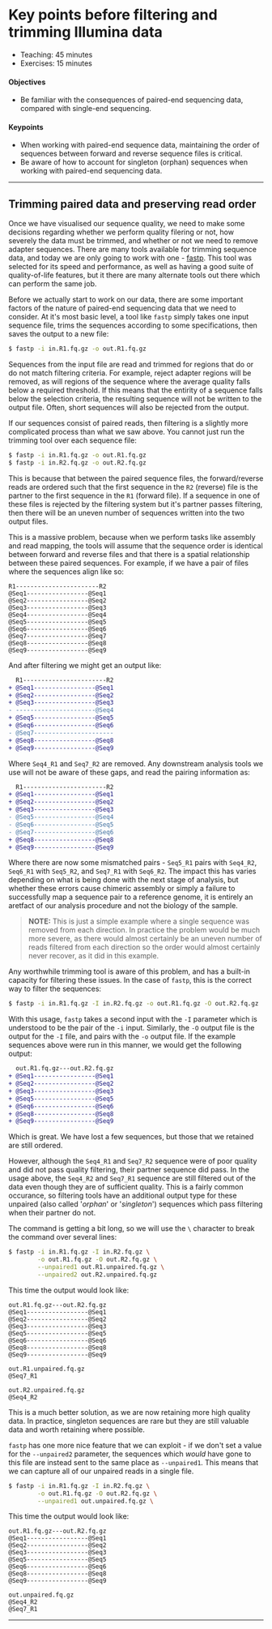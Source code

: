 # Key points before filtering and trimming Illumina data

* Teaching: 45 minutes
* Exercises: 15 minutes

#### Objectives

* Be familiar with the consequences of paired-end sequencing data, compared with single-end sequencing.

#### Keypoints

* When working with paired-end sequence data, maintaining the order of sequences between forward and reverse sequence files is critical.
* Be aware of how to account for singleton (orphan) sequences when working with paired-end sequencing data.

---

## Trimming paired data and preserving read order

Once we have visualised our sequence quality, we need to make some decisions regarding whether we perform quality filering or not, how severely the data must be trimmed, and whether or not we need to remove adapter sequences. There are many tools available for trimming sequence data, and today we are only going to work with one - [fastp](https://github.com/OpenGene/fastp). This tool was selected for its speed and performance, as well as having a good suite of quality-of-life features, but it there are many alternate tools out there which can perform the same job.

Before we actually start to work on our data, there are some important factors of the nature of paired-end sequencing data that we need to consider. At it's most basic level, a tool like `fastp` simply takes one input sequence file, trims the sequences according to some specifications, then saves the output to a new file:

```bash
$ fastp -i in.R1.fq.gz -o out.R1.fq.gz
```

Sequences from the input file are read and trimmed for regions that do or do not match filtering criteria. For example, reject adapter regions will be removed, as will regions of the sequence where the average quality falls below a required threshold. If this means that the entirity of a sequence falls below the selection criteria, the resulting sequence will not be written to the output file. Often, short sequences will also be rejected from the output.

If our sequences consist of paired reads, then filtering is a slightly more complicated process than what we saw above. You cannot just run the trimming tool over each sequence file:

```bash
$ fastp -i in.R1.fq.gz -o out.R1.fq.gz
$ fastp -i in.R2.fq.gz -o out.R2.fq.gz
```

This is because that between the paired sequence files, the forward/reverse reads are ordered such that the first sequence in the `R2` (reverse) file is the partner to the first sequence in the `R1` (forward file). If a sequence in one of these files is rejected by the filtering system but it's partner passes filtering, then there will be an uneven number of sequences written into the two output files.

This is a massive problem, because when we perform tasks like assembly and read mapping, the tools will assume that the sequence order is identical between forward and reverse files and that there is a spatial relationship between these paired sequences. For example, if we have a pair of files where the sequences align like so:

```
R1-----------------------R2
@Seq1-----------------@Seq1
@Seq2-----------------@Seq2
@Seq3-----------------@Seq3
@Seq4-----------------@Seq4
@Seq5-----------------@Seq5
@Seq6-----------------@Seq6
@Seq7-----------------@Seq7
@Seq8-----------------@Seq8
@Seq9-----------------@Seq9
```

And after filtering we might get an output like:

```diff
  R1-----------------------R2
+ @Seq1-----------------@Seq1
+ @Seq2-----------------@Seq2
+ @Seq3-----------------@Seq3
- ----------------------@Seq4
+ @Seq5-----------------@Seq5
+ @Seq6-----------------@Seq6
- @Seq7----------------------
+ @Seq8-----------------@Seq8
+ @Seq9-----------------@Seq9
```

Where `Seq4_R1` and `Seq7_R2` are removed. Any downstream analysis tools we use will not be aware of these gaps, and read the pairing information as:

```diff
  R1-----------------------R2
+ @Seq1-----------------@Seq1
+ @Seq2-----------------@Seq2
+ @Seq3-----------------@Seq3
- @Seq5-----------------@Seq4
- @Seq6-----------------@Seq5
- @Seq7-----------------@Seq6
+ @Seq8-----------------@Seq8
+ @Seq9-----------------@Seq9
```

Where there are now some mismatched pairs - `Seq5_R1` pairs with `Seq4_R2`, `Seq6_R1` with `Seq5_R2`, and `Seq7_R1` with `Seq6_R2`. The impact this has varies depending on what is being done with the next stage of analysis, but whether these errors cause chimeric assembly or simply a failure to successfully map a sequence pair to a reference genome, it is entirely an aretfact of our analysis procedure and not the biology of the sample.

>**NOTE:** This is just a simple example where a single sequence was removed from each direction. In practice the problem would be much more severe, as there would almost certainly be an uneven number of reads filtered from each direction so the order would almost certainly never recover, as it did in this example.

Any worthwhile trimming tool is aware of this problem, and has a built-in capacity for filtering these issues. In the case of `fastp`, this is the correct way to filter the sequences:

```bash
$ fastp -i in.R1.fq.gz -I in.R2.fq.gz -o out.R1.fq.gz -O out.R2.fq.gz
```

With this usage, `fastp` takes a second input with the `-I` parameter which is understood to be the pair of the `-i` input. Similarly, the `-O` output file is the output for the `-I` file, and pairs with the `-o` output file. If the example sequences above were run in this manner, we would get the following output:

```diff
  out.R1.fq.gz---out.R2.fq.gz
+ @Seq1-----------------@Seq1
+ @Seq2-----------------@Seq2
+ @Seq3-----------------@Seq3
+ @Seq5-----------------@Seq5
+ @Seq6-----------------@Seq6
+ @Seq8-----------------@Seq8
+ @Seq9-----------------@Seq9
```

Which is great. We have lost a few sequences, but those that we retained are still ordered.

However, although the `Seq4_R1` and `Seq7_R2` sequence were of poor quality and did not pass quality filtering, their partner sequence did pass. In the usage above, the `Seq4_R2` and `Seq7_R1` sequence are still filtered out of the data even though they are of sufficient quality. This is a fairly common occurance, so filtering tools have an additional output type for these unpaired (also called '*orphan*' or '*singleton*') sequences which pass filtering when their partner do not.

The command is getting a bit long, so we will use the `\` character to break the command over several lines:

```bash
$ fastp -i in.R1.fq.gz -I in.R2.fq.gz \
        -o out.R1.fq.gz -O out.R2.fq.gz \
        --unpaired1 out.R1.unpaired.fq.gz \
        --unpaired2 out.R2.unpaired.fq.gz
```

This time the output would look like:

```
out.R1.fq.gz---out.R2.fq.gz
@Seq1-----------------@Seq1
@Seq2-----------------@Seq2
@Seq3-----------------@Seq3
@Seq5-----------------@Seq5
@Seq6-----------------@Seq6
@Seq8-----------------@Seq8
@Seq9-----------------@Seq9

out.R1.unpaired.fq.gz
@Seq7_R1

out.R2.unpaired.fq.gz
@Seq4_R2
```

This is a much better solution, as we are now retaining more high quality data. In practice, singleton sequences are rare but they are still valuable data and worth retaining where possible.

`fastp` has one more nice feature that we can exploit - if we don't set a value for the `--unpaired2` parameter, the sequences which *would* have gone to this file are instead sent to the same place as `--unpaired1`. This means that we can capture all of our unpaired reads in a single file.

```bash
$ fastp -i in.R1.fq.gz -I in.R2.fq.gz \
        -o out.R1.fq.gz -O out.R2.fq.gz \
        --unpaired1 out.unpaired.fq.gz \
```

This time the output would look like:

```
out.R1.fq.gz---out.R2.fq.gz
@Seq1-----------------@Seq1
@Seq2-----------------@Seq2
@Seq3-----------------@Seq3
@Seq5-----------------@Seq5
@Seq6-----------------@Seq6
@Seq8-----------------@Seq8
@Seq9-----------------@Seq9

out.unpaired.fq.gz
@Seq4_R2
@Seq7_R1
```

---
